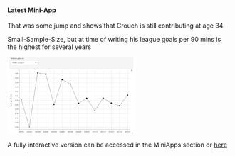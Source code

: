 #### Latest Mini-App ####



That was some jump and shows that Crouch is still contributing at age 34

Small-Sample-Size, but at time of writing his league goals per 90 mins is the highest for several years
 

![Crouch goals per 90 mins](crouch.png "Crouch goals per 90 mins")



A fully interactive version can be accessed in the MiniApps section
or [here](https://pssguy.shinyapps.io/eplLatest/)



